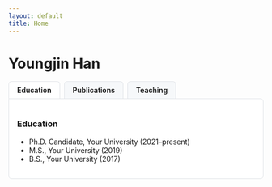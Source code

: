 ```yaml
---
layout: default
title: Home
---
```


<style>
/* --- Simple CSS tabs (works without JS) --- */
.tabs { margin-top: 1rem; }
.tabs input { position: absolute; opacity: 0; }
.tabs .tab-label {
  display: inline-block; padding: .5rem 1rem; margin-right: .25rem;
  border: 1px solid #e1e4e8; border-bottom: 0; border-radius: 6px 6px 0 0;
  cursor: pointer; background: #f6f8fa; font-weight: 600;
}
.tabs .tab-label:hover { background: #eef1f4; }
.tabs .tab-content {
  display: none; border: 1px solid #e1e4e8; border-radius: 0 6px 6px 6px;
  padding: 1rem; background: #fff;
}
/* show content when its radio is checked */
#tab-edu:checked ~ #content-edu,
#tab-pub:checked ~ #content-pub,
#tab-teach:checked ~ #content-teach { display: block; }
/* active tab look */
#tab-edu:checked + label,
#tab-pub:checked + label,
#tab-teach:checked + label { background: #fff; border-bottom-color: #fff; }
</style>

# Youngjin Han

<div class="tabs">
  <!-- Education -->
  <input type="radio" name="tabs" id="tab-edu" checked>
  <label class="tab-label" for="tab-edu">Education</label>

  <!-- Publications -->
  <input type="radio" name="tabs" id="tab-pub">
  <label class="tab-label" for="tab-pub">Publications</label>

  <!-- Teaching -->
  <input type="radio" name="tabs" id="tab-teach">
  <label class="tab-label" for="tab-teach">Teaching</label>

  <!-- Content panes -->
  <div class="tab-content" id="content-edu">
    <h3>Education</h3>
    <ul>
      <li>Ph.D. Candidate, Your University (2021–present)</li>
      <li>M.S., Your University (2019)</li>
      <li>B.S., Your University (2017)</li>
    </ul>
  </div>

  <div class="tab-content" id="content-pub">
    <h3>Publications</h3>
    <ul>
      <li><strong>Paper Title</strong>, Conference/Journal, 2025. <a href="#">pdf</a></li>
      <li>Another Paper, 2024. <a href="#">arXiv</a></li>
    </ul>
  </div>

  <div class="tab-content" id="content-teach">
    <h3>Teaching</h3>
    <ul>
      <li>Instructor/TA, Course ABC (Fall 2024)</li>
      <li>TA, Course XYZ (Spring 2023)</li>
    </ul>
  </div>
</div>

